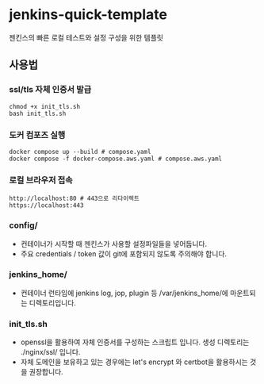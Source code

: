 # jenkins-quick-template

젠킨스의 빠른 로컬 테스트와 설정 구성을 위한 템플릿

## 사용법

### ssl/tls 자체 인증서 발급 
```shell
chmod +x init_tls.sh
bash init_tls.sh
```

### 도커 컴포즈 실행
```shell
docker compose up --build # compose.yaml
docker compose -f docker-compose.aws.yaml # compose.aws.yaml
```

### 로컬 브라우저 접속
```shell
http://localhost:80 # 443으로 리다이렉트
https://localhost:443
```

### config/

  - 컨테이너가 시작할 때 젠킨스가 사용할 설정파일들을 넣어둡니다.
  - 주요 credentials / token 값이 git에 포함되지 않도록 주의해야 합니다.

### jenkins_home/

  - 컨테이너 런타임에 jenkins log, jop, plugin 등 /var/jenkins_home/에 마운트되는 디렉토리입니다.

### init_tls.sh

  - openssl을 활용하여 자체 인증서를 구성하는 스크립트 입니다.
  생성 디렉토리는 ./nginx/ssl/ 입니다.
  - 자체 도메인을 보유하고 있는 경우에는 let's encrypt 와 certbot을 활용하시는 것을 권장합니다.
